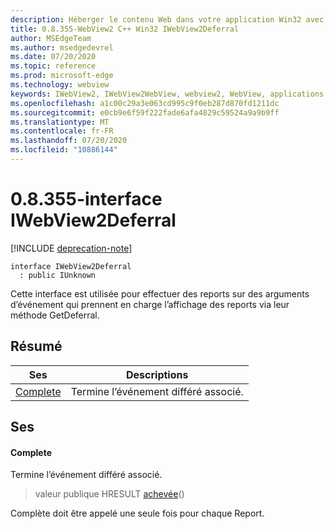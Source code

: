 ```yaml
---
description: Héberger le contenu Web dans votre application Win32 avec le contrôle Microsoft Edge WebView2
title: 0.8.355-WebView2 C++ Win32 IWebView2Deferral
author: MSEdgeTeam
ms.author: msedgedevrel
ms.date: 07/20/2020
ms.topic: reference
ms.prod: microsoft-edge
ms.technology: webview
keywords: IWebView2, IWebView2WebView, webview2, WebView, applications Win32, Win32, Edge
ms.openlocfilehash: a1c00c29a3e063cd995c9f0eb287d870fd1211dc
ms.sourcegitcommit: e0cb9e6f59f222fade6afa4829c59524a9a9b9ff
ms.translationtype: MT
ms.contentlocale: fr-FR
ms.lasthandoff: 07/20/2020
ms.locfileid: "10886144"
---
```

# 0.8.355-interface IWebView2Deferral 

[!INCLUDE [deprecation-note](../../includes/deprecation-note.md)]

```
interface IWebView2Deferral
  : public IUnknown
```

Cette interface est utilisée pour effectuer des reports sur des arguments d’événement qui prennent en charge l’affichage des reports via leur méthode GetDeferral.

## Résumé

 Ses                        | Descriptions
--------------------------------|---------------------------------------------
[Complete](#complete) | Termine l’événement différé associé.

## Ses

#### Complete 

Termine l’événement différé associé.

> valeur publique HRESULT [achevée](#complete)()

Complète doit être appelé une seule fois pour chaque Report.

